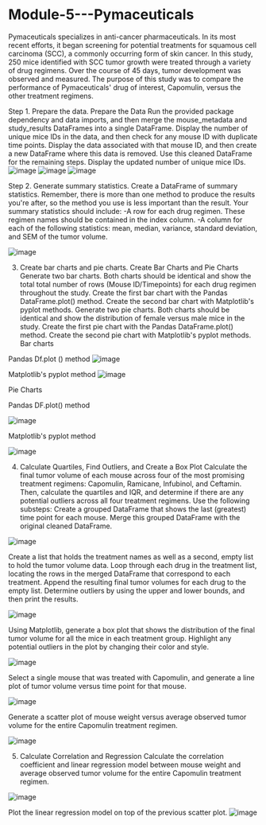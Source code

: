 # Module-5---Pymaceuticals

Pymaceuticals specializes in anti-cancer pharmaceuticals. In its most recent efforts, it began screening for potential treatments for squamous cell carcinoma (SCC), a commonly occurring form of skin cancer.
In this study, 250 mice identified with SCC tumor growth were treated through a variety of drug regimens. Over the course of 45 days, tumor development was observed and measured. The purpose of this study was to compare the performance of Pymaceuticals' drug of interest, Capomulin, versus the other treatment regimens. 

Step 1. Prepare the data.
Prepare the Data
Run the provided package dependency and data imports, and then merge the mouse_metadata and study_results DataFrames into a single DataFrame.
Display the number of unique mice IDs in the data, and then check for any mouse ID with duplicate time points. Display the data associated with that mouse ID, and then create a new DataFrame where this data is removed. Use this cleaned DataFrame for the remaining steps.
Display the updated number of unique mice IDs.
![image](https://github.com/AnnLy2023/Module-5---Pymaceuticals/assets/129100456/eded9e84-70c9-435a-a473-ce7fead75622)
![image](https://github.com/AnnLy2023/Module-5---Pymaceuticals/assets/129100456/12a59a93-6420-4a03-a5c8-21badb2f1b8f)
![image](https://github.com/AnnLy2023/Module-5---Pymaceuticals/assets/129100456/e7e7deae-5f6d-45cd-bc39-11ee04863421)



Step 2. Generate summary statistics.
Create a DataFrame of summary statistics. Remember, there is more than one method to produce the results you're after, so the method you use is less important than the result.
Your summary statistics should include:
  -A row for each drug regimen. These regimen names should be contained in the index column.
  -A column for each of the following statistics: mean, median, variance, standard deviation, and SEM of the tumor volume.

  
![image](https://github.com/AnnLy2023/Module-5---Pymaceuticals/assets/129100456/3c42cfc4-f929-40de-9847-1f00aff8e7ce)


3. Create bar charts and pie charts.
Create Bar Charts and Pie Charts
Generate two bar charts. Both charts should be identical and show the total total number of rows (Mouse ID/Timepoints) for each drug regimen throughout the study.
Create the first bar chart with the Pandas DataFrame.plot() method.
Create the second bar chart with Matplotlib's pyplot methods.
Generate two pie charts. Both charts should be identical and show the distribution of female versus male mice in the study.
Create the first pie chart with the Pandas DataFrame.plot() method.
Create the second pie chart with Matplotlib's pyplot methods.
Bar charts

Pandas Df.plot () method
![image](https://github.com/AnnLy2023/Module-5---Pymaceuticals/assets/129100456/16444ffc-4785-4472-9e1d-7ef6bdac3331)

Matplotlib's pyplot method
![image](https://github.com/AnnLy2023/Module-5---Pymaceuticals/assets/129100456/332fbe2a-af11-4788-a0c3-0d982c06212e)


Pie Charts

Pandas DF.plot() method

![image](https://github.com/AnnLy2023/Module-5---Pymaceuticals/assets/129100456/81625f27-b779-4e39-8899-6ddf6fd58330)


Matplotlib's pyplot method

![image](https://github.com/AnnLy2023/Module-5---Pymaceuticals/assets/129100456/f053ecc6-b17e-47e2-a3c2-277d964ff074)



4. Calculate Quartiles, Find Outliers, and Create a Box Plot
Calculate the final tumor volume of each mouse across four of the most promising treatment regimens: Capomulin, Ramicane, Infubinol, and Ceftamin. Then, calculate the quartiles and IQR, and determine if there are any potential outliers across all four treatment regimens. Use the following substeps:
Create a grouped DataFrame that shows the last (greatest) time point for each mouse. Merge this grouped DataFrame with the original cleaned DataFrame.

![image](https://github.com/AnnLy2023/Module-5---Pymaceuticals/assets/129100456/1a163bad-e51c-4b23-84a7-6a610bfcf6e4)

Create a list that holds the treatment names as well as a second, empty list to hold the tumor volume data.
Loop through each drug in the treatment list, locating the rows in the merged DataFrame that correspond to each treatment. Append the resulting final tumor volumes for each drug to the empty list.
Determine outliers by using the upper and lower bounds, and then print the results.

![image](https://github.com/AnnLy2023/Module-5---Pymaceuticals/assets/129100456/6061d5af-f7e3-4d75-8ed8-8754c93e414e)

Using Matplotlib, generate a box plot that shows the distribution of the final tumor volume for all the mice in each treatment group. Highlight any potential outliers in the plot by changing their color and style.

![image](https://github.com/AnnLy2023/Module-5---Pymaceuticals/assets/129100456/f6e509f7-b5f2-4ce2-b866-8d3f69e3c3d2)


Select a single mouse that was treated with Capomulin, and generate a line plot of tumor volume versus time point for that mouse.

![image](https://github.com/AnnLy2023/Module-5---Pymaceuticals/assets/129100456/5d2c2670-1372-4add-b6af-d21911e5740a)



Generate a scatter plot of mouse weight versus average observed tumor volume for the entire Capomulin treatment regimen.

![image](https://github.com/AnnLy2023/Module-5---Pymaceuticals/assets/129100456/71132abe-00cc-4187-b763-0c8ca6b1d283)


5. Calculate Correlation and Regression
Calculate the correlation coefficient and linear regression model between mouse weight and average observed tumor volume for the entire Capomulin treatment regimen.

![image](https://github.com/AnnLy2023/Module-5---Pymaceuticals/assets/129100456/8c1126b0-7069-4c77-9591-a2b30d6b9865)

Plot the linear regression model on top of the previous scatter plot.
![image](https://github.com/AnnLy2023/Module-5---Pymaceuticals/assets/129100456/5d689ae1-21ac-4d69-aefe-7d3c49e70fbc)








